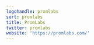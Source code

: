 ```yaml
---
logohandle: promlabs
sort: promlabs
title: PromLabs
twitter: promlabs
website: 'https://promlabs.com/'
---
```

